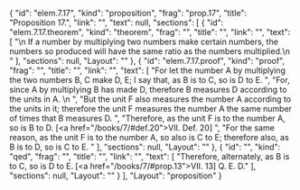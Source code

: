 {
  "id": "elem.7.17",
  "kind": "proposition",
  "frag": "prop.17",
  "title": "Proposition 17.",
  "link": "",
  "text": null,
  "sections": [
    {
      "id": "elem.7.17.theorem",
      "kind": "theorem",
      "frag": "",
      "title": "",
      "link": "",
      "text": [
        "\n       If a number by multiplying two numbers make certain numbers, the numbers so produced will have the same ratio as the numbers multiplied.\n      "
      ],
      "sections": null,
      "Layout": ""
    },
    {
      "id": "elem.7.17.proof",
      "kind": "proof",
      "frag": "",
      "title": "",
      "link": "",
      "text": [
        "For let the number A by multiplying the two numbers B, C make D, E; I say that, as B is to C, so is D to E. ",
        "For, since A by multiplying B has made D, therefore B measures D according to the units in A. \n      ",
        "But the unit F also measures the number A according to the units in it; therefore the unit F measures the number A the same number of times that B measures D. ",
        "Therefore, as the unit F is to the number A, so is B to D. [<a href=\"/books/7/#def.20\">VII. Def. 20</a>] ",
        "For the same reason, as the unit F is to the number A, so also is C to E; therefore also, as B is to D, so is C to E. "
      ],
      "sections": null,
      "Layout": ""
    },
    {
      "id": "",
      "kind": "qed",
      "frag": "",
      "title": "",
      "link": "",
      "text": [
        "Therefore, alternately, as B is to C, so is D to E. [<a href=\"/books/7/#prop.13\">VII. 13</a>] Q. E. D."
      ],
      "sections": null,
      "Layout": ""
    }
  ],
  "Layout": "proposition"
}
